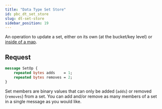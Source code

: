 ```yaml
---
title: "Data Type Set Store"
id: pbc_dt_set_store
slug: dt-set-store
sidebar_position: 19
---
```


An operation to update a set, either on its own (at the bucket/key
level) or [inside of a map](/docs/developing/api/protocol-buffers/dt-map-store).

## Request

```protobuf
message SetOp {
    repeated bytes adds    = 1;
    repeated bytes removes = 2;
}
```

Set members are binary values that can only be added (`adds`) or removed
(`removes`) from a set. You can add and/or remove as many members of a
set in a single message as you would like.
